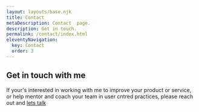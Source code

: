 ```yaml
---
layout: layouts/base.njk
title: Contact
metaDescription: Contact  page.
description: Get in touch.
permalink: /contact/index.html
eleventyNavigation:
  key: Contact
  order: 3
---
```


## Get in touch with me

If your's interested in working with me to improve your product or service, or help mentor and coach your team in user cntred practices, please reach out and [lets talk](mailto:xd.davidevans@gmail.com)

